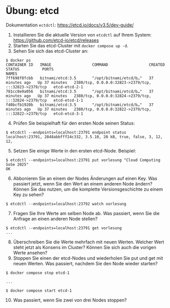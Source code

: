 # Übung: etcd

Dokumentation `ectdctl`: https://etcd.io/docs/v3.5/dev-guide/

1. Installieren Sie die aktuelle Version von `etcdctl` auf Ihrem System: https://github.com/etcd-io/etcd/releases
2. Starten Sie das etcd-Cluster mit `docker compose up -d`.
3. Sehen Sie sich das etcd-Cluster an:

```shell
$ docker ps                                          
CONTAINER ID   IMAGE                  COMMAND                  CREATED          STATUS          PORTS                                                   NAMES
7ff698f8fcbb   bitnami/etcd:3.5       "/opt/bitnami/etcd/b…"   37 minutes ago   Up 37 minutes   2380/tcp, 0.0.0.0:32823->2379/tcp, :::32823->2379/tcp   etcd-etcd-2-1
781cc8e9a056   bitnami/etcd:3.5       "/opt/bitnami/etcd/b…"   37 minutes ago   Up 37 minutes   2380/tcp, 0.0.0.0:32824->2379/tcp, :::32824->2379/tcp   etcd-etcd-1-1
f40bcfb1920b   bitnami/etcd:3.5       "/opt/bitnami/etcd/b…"   37 minutes ago   Up 37 minutes   2380/tcp, 0.0.0.0:32822->2379/tcp, :::32822->2379/tcp   etcd-etcd-3-1
```

4. Prüfen Sie beispielhaft für den ersten Node seinen Status:

```shell
$ etcdctl --endpoints=localhost:23791 endpoint status
localhost:23791, 2848abbfff24c332, 3.5.10, 20 kB, true, false, 3, 12, 12,
```

5. Setzen Sie einige Werte in den ersten etcd-Node. Beispiel:

```shell
$ etcdctl --endpoints=localhost:23791 put vorlesung "Cloud Computing SoSe 2025"
OK
```

6. Abbonieren Sie an einem der Nodes Änderungen auf einen Key. Was passiert jetzt, wenn Sie den Wert an einem anderen Node ändern? Können Sie das nutzen, um die komplette Versionsgeschichte zu einem Key zu sehen?

```shell
$ etcdctl --endpoints=localhost:23792 watch vorlesung
```

7. Fragen Sie Ihre Werte am selben Node ab. Was passiert, wenn Sie die Anfrage an einen anderen Node stellen?

```shell
$ etcdctl --endpoints=localhost:23791 get vorlesung
...
```

8. Überschreiben Sie die Werte mehrfach mit neuen Werten. Welcher Wert steht jetzt als Konsens im Cluster? Können Sie sich auch die vorigen Werte ansehen?
9. Stoppen Sie einen der etcd-Nodes und wiederholen Sie put und get mit neuen Werten. Was passiert, nachdem Sie den Node wieder starten?

```shell
$ docker compose stop etcd-1

...

$ docker compose start etcd-1
```

10. Was passiert, wenn Sie zwei von drei Nodes stoppen?
